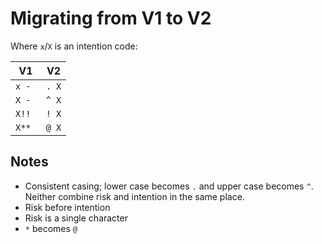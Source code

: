 # Migrating from V1 to V2

Where `x`/`X` is an intention code:

| V1     | V2    |
|--------|-------|
| `x - ` | `. X` |
| `X - ` | `^ X` |
| `X!!`  | `! X` |
| `X**`  | `@ X` |

## Notes

- Consistent casing; lower case becomes `.` and upper case becomes `^`. Neither combine risk and intention in the same place.
- Risk before intention
- Risk is a single character
- `*` becomes `@`
